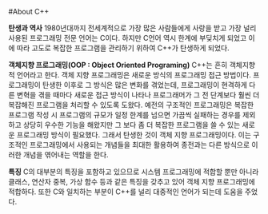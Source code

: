 #About C++

**탄생과 역사**
1980년대까지 전세계적으로 가장 많은 사람들에게 사랑을 받고 가장 널리 사용된 프로그래밍 전문 언어는 C이다. 하지만 C언어 역시 한계에 부딪치게 되었고 이에 따라 고도로 복잡한 프로그램을 관리하기 위하여 C++가 탄생하게 되었다.

**객체지향 프로그래밍(OOP : Object Oriented Programing)**
C++는 흔히 객체지향적 언어라고 한다. 객체 지향 프로그래밍은 새로운 방식의 프로그래밍 접근 방법이다. 프로그래밍이 탄생한 이후로 그 방식은 많은 변화를 겪었는데, 프로그래밍이 현격하게 다른 변혁을 겪을 때마다 새로운 접근 방식이 나타나 프로그래머가 그 전 단계보다 훨씬 더 복잡해진 프로그램을 처리할 수 있도록 도왔다. 예전의 구조적인 프로그래밍은 복잡한 프로그램 작성 시 프로그램의 규모가 일정 한계를 넘으면 가끔씩 실패하는 경우를 제외하고 상당히 우수한 기능을 해왔지만 그 보다 좀 더 복잡한 프로그램을 쓸 수 있는 새로운 프로그래밍 방식이 필요했다. 그래서 탄생한 것이 객체 지향 프로그래밍이다. 이는 구조적인 프로그래밍에서 사용되는 개념들을 최대한 활용하여 종전과는 다른 방식으로 이러한 개념을 엮어내는 역할을 한다.

**특징**
C의 대부분의 특징을 포함하고 있으므로 시스템 프로그래밍에 적합할 뿐만 아니라 클래스, 연산자 중복, 가상 함수 등과 같은 특징을 갖추고 있어 객체 지향 프로그래밍에 적합하다. 또한 C와 일치하는 부분이 C++를 널리 대중적인 언어가 되는데 도움을 주었다.
